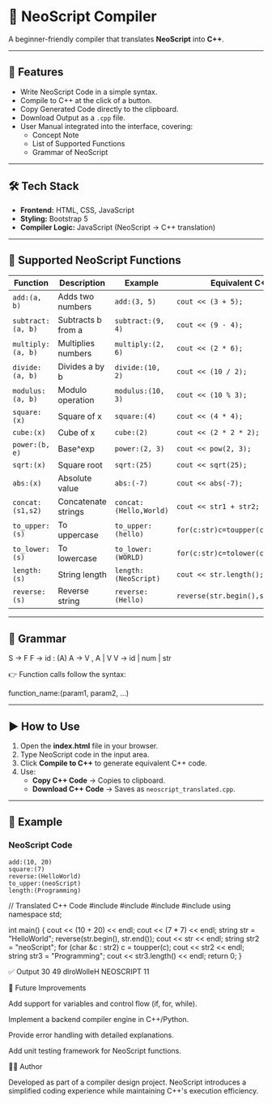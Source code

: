# 🚀 NeoScript Compiler  

A beginner-friendly compiler that translates **NeoScript** into **C++**.  

---

## 🚀 Features  

- Write NeoScript Code in a simple syntax.  
- Compile to C++ at the click of a button.  
- Copy Generated Code directly to the clipboard.  
- Download Output as a `.cpp` file.  
- User Manual integrated into the interface, covering:  
  - Concept Note  
  - List of Supported Functions  
  - Grammar of NeoScript  

---

## 🛠️ Tech Stack  

- **Frontend:** HTML, CSS, JavaScript  
- **Styling:** Bootstrap 5  
- **Compiler Logic:** JavaScript (NeoScript → C++ translation)  

---

## 📖 Supported NeoScript Functions  

| Function      | Description              | Example                 | Equivalent C++                  |
|---------------|--------------------------|-------------------------|---------------------------------|
| `add:(a, b)` | Adds two numbers         | `add:(3, 5)`           | `cout << (3 + 5);`              |
| `subtract:(a, b)` | Subtracts b from a  | `subtract:(9, 4)`      | `cout << (9 - 4);`              |
| `multiply:(a, b)` | Multiplies numbers  | `multiply:(2, 6)`      | `cout << (2 * 6);`              |
| `divide:(a, b)`   | Divides a by b      | `divide:(10, 2)`       | `cout << (10 / 2);`             |
| `modulus:(a, b)`  | Modulo operation    | `modulus:(10, 3)`      | `cout << (10 % 3);`             |
| `square:(x)`      | Square of x         | `square:(4)`           | `cout << (4 * 4);`              |
| `cube:(x)`        | Cube of x           | `cube:(2)`             | `cout << (2 * 2 * 2);`          |
| `power:(b, e)`    | Base^exp            | `power:(2, 3)`         | `cout << pow(2, 3);`            |
| `sqrt:(x)`        | Square root         | `sqrt:(25)`            | `cout << sqrt(25);`             |
| `abs:(x)`         | Absolute value      | `abs:(-7)`             | `cout << abs(-7);`              |
| `concat:(s1,s2)`  | Concatenate strings | `concat:(Hello,World)` | `cout << str1 + str2;`          |
| `to_upper:(s)`    | To uppercase        | `to_upper:(hello)`     | `for(c:str)c=toupper(c);`       |
| `to_lower:(s)`    | To lowercase        | `to_lower:(WORLD)`     | `for(c:str)c=tolower(c);`       |
| `length:(s)`      | String length       | `length:(NeoScript)`   | `cout << str.length();`         |
| `reverse:(s)`     | Reverse string      | `reverse:(Hello)`      | `reverse(str.begin(),str.end());` |

---

## 📐 Grammar  

S → F
F → id : (A)
A → V , A | V
V → id | num | str


👉 Function calls follow the syntax:  

function_name:(param1, param2, ...)


---

## ▶️ How to Use  

1. Open the **index.html** file in your browser.  
2. Type NeoScript code in the input area.  
3. Click **Compile to C++** to generate equivalent C++ code.  
4. Use:  
   - **Copy C++ Code** → Copies to clipboard.  
   - **Download C++ Code** → Saves as `neoscript_translated.cpp`.  

---

## 📝 Example  

### NeoScript Code  

```neoscript
add:(10, 20)
square:(7)
reverse:(HelloWorld)
to_upper:(neoScript)
length:(Programming)

```
// Translated C++ Code
#include <iostream>
#include <cmath>
#include <string>
#include <algorithm>
using namespace std;

int main() {
    cout << (10 + 20) << endl;
    cout << (7 * 7) << endl;
    string str = "HelloWorld";
    reverse(str.begin(), str.end());
    cout << str << endl;
    string str2 = "neoScript";
    for (char &c : str2) c = toupper(c);
    cout << str2 << endl;
    string str3 = "Programming";
    cout << str3.length() << endl;
    return 0;
}

✅ Output
30
49
dlroWolleH
NEOSCRIPT
11

🌟 Future Improvements

Add support for variables and control flow (if, for, while).

Implement a backend compiler engine in C++/Python.

Provide error handling with detailed explanations.

Add unit testing framework for NeoScript functions.

👨‍💻 Author

Developed as part of a compiler design project.
NeoScript introduces a simplified coding experience while maintaining C++'s execution efficiency.

